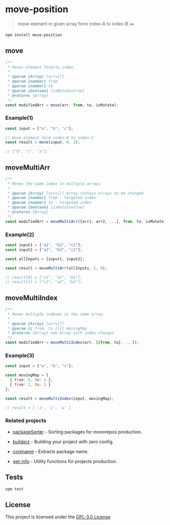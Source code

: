# move-position

> move element in given array form index-A to index-B :scissors:

```bash
npm install move-position
```

## move

```js
/**
 * Moves element form/to index.
 *
 * @param {Array} [arr=[]]
 * @param {number} from
 * @param {number} to
 * @param {boolean} [isMutate=true]
 * @returns {Array}
 */
const modifiedArr = move(arr, from, to, isMutate);
```

### Example(1)

```js
const input = ["a", "b", "c"];

// move element form index:0 to index:2
const result = move(input, 0, 2);

// ["b", "c", "a"];
```

## moveMultiArr

```js
/**
 * Moves the same index in multiple arrays
 *
 * @param {Array} [arr=[]] Array contain arrays to be changed
 * @param {number} from - targeted index
 * @param {number} to - targeted index
 * @param {boolean} [isMutate=true]
 * @returns {Array}
 */
const modifiedArr = moveMultiArr([arr1, arr2, ...], from, to, isMutate);
```

### Example(2)

```js
const input1 = ["a1", "b1", "c1"];
const input2 = ["a2", "b2", "c2"];

const allInputs = [input1, input2];

const result = moveMultiArr(allInputs, 2, 0);

// result[0] > ["c1", "a1", "b1"];
// result[1] > ["c2", "a2", "b2"];
```

## moveMultiIndex

```js
/**
 * Moves multiple indexes in the same array.
 *
 * @param {Array} [arr=[]]
 * @param {{ from, to }[]} movingMap
 * @returns {Array} new Array with index changes
 */
const modifiedArr = moveMultiIndex(arr, [{from, to}, ...]);
```

### Example(3)

```js
const input = ["a", "b", "c"];

const movingMap = [
  { from: 0, to: 2 },
  { from: 2, to: 1 }
];

const result = moveMultiIndex(input, movingMap);

// result > [ 'a', 'c', 'a' ]
```

### Related projects

- [packageSorter](https://github.com/jalal246/packageSorter) - Sorting packages
  for monorepos production.

- [builderz](https://github.com/jalal246/builderz) - Building your project with zero config.

- [corename](https://github.com/jalal246/corename) - Extracts package name.

- [get-info](https://github.com/jalal246/get-info) - Utility functions for projects production.

## Tests

```sh
npm test
```

## License

This project is licensed under the [GPL-3.0 License](https://github.com/jalal246/move-position/blob/master/LICENSE)
